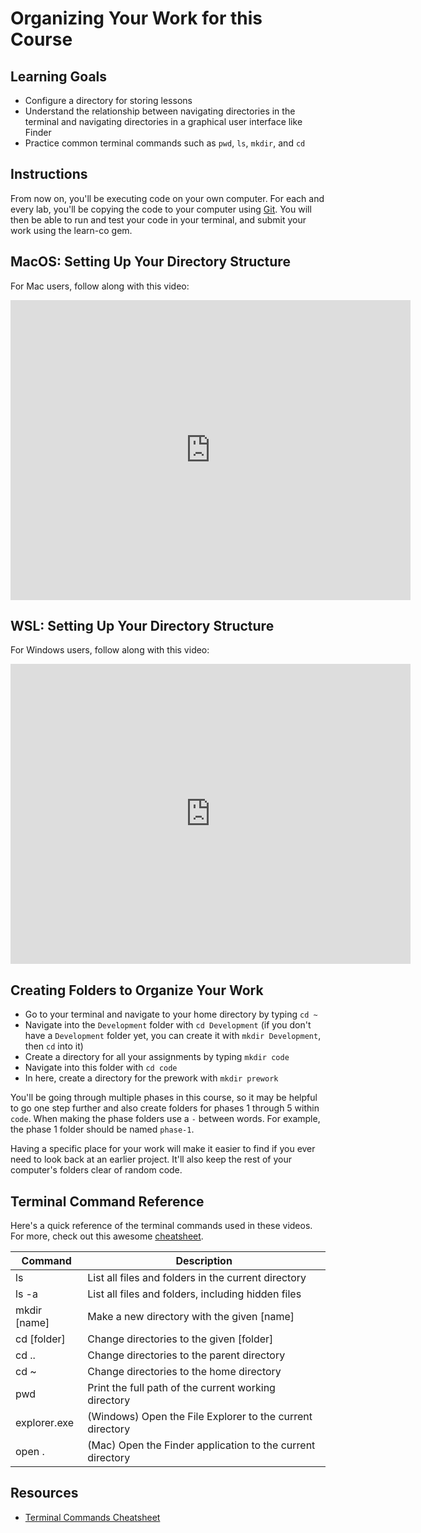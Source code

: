 # Organizing Your Work for this Course

## Learning Goals

- Configure a directory for storing lessons
- Understand the relationship between navigating directories in the terminal and
  navigating directories in a graphical user interface like Finder
- Practice common terminal commands such as `pwd`, `ls`, `mkdir`, and `cd`

## Instructions

From now on, you'll be executing code on your own computer. For each and every
lab, you'll be copying the code to your computer using
[Git](https://git-scm.com). You will then be able to run and test your code in
your terminal, and submit your work using the learn-co gem.

## MacOS: Setting Up Your Directory Structure

For Mac users, follow along with this video:

<iframe width="640" height="480" src="https://www.youtube.com/embed/_zeNHyW9gvw" frameborder="0" allowfullscreen></iframe>

## WSL: Setting Up Your Directory Structure

For Windows users, follow along with this video:

<iframe width="640" height="480" src="https://www.youtube.com/embed/EwLe9M4xZlk" frameborder="0" allowfullscreen></iframe>

## Creating Folders to Organize Your Work

- Go to your terminal and navigate to your home directory by typing `cd ~`
- Navigate into the `Development` folder with `cd Development` (if you don't
  have a `Development` folder yet, you can create it with `mkdir Development`,
  then `cd` into it)
- Create a directory for all your assignments by typing `mkdir code`
- Navigate into this folder with `cd code`
- In here, create a directory for the prework with `mkdir prework`

You'll be going through multiple phases in this course, so it may be helpful
to go one step further and also create folders for phases 1 through 5 within
`code`. When making the phase folders use a `-` between words. For example,
the phase 1 folder should be named `phase-1`.

Having a specific place for your work will make it easier to find if you ever
need to look back at an earlier project. It'll also keep the rest of your
computer's folders clear of random code.

## Terminal Command Reference

Here's a quick reference of the terminal commands used in these videos. For
more, check out this awesome [cheatsheet].

| Command      | Description                                                |
| ------------ | ---------------------------------------------------------- |
| ls           | List all files and folders in the current directory        |
| ls -a        | List all files and folders, including hidden files         |
| mkdir [name] | Make a new directory with the given [name]                 |
| cd [folder]  | Change directories to the given [folder]                   |
| cd ..        | Change directories to the parent directory                 |
| cd ~         | Change directories to the home directory                   |
| pwd          | Print the full path of the current working directory       |
| explorer.exe | (Windows) Open the File Explorer to the current directory  |
| open .       | (Mac) Open the Finder application to the current directory |

## Resources

- [Terminal Commands Cheatsheet][cheatsheet]

[cheatsheet]: https://github.com/0nn0/terminal-mac-cheatsheet

